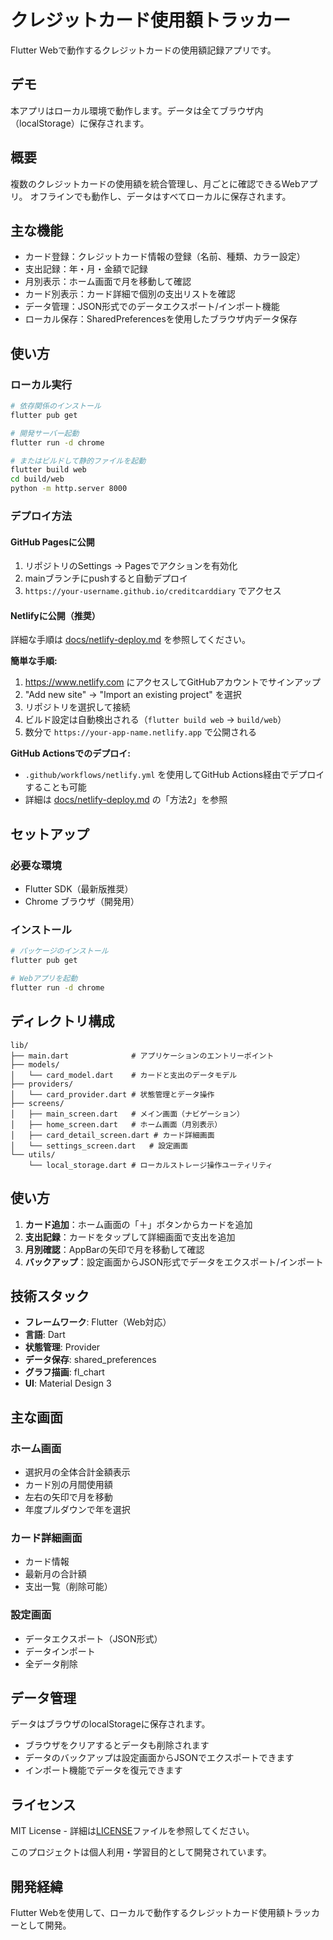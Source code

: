 # クレジットカード使用額トラッカー

Flutter Webで動作するクレジットカードの使用額記録アプリです。

## デモ

本アプリはローカル環境で動作します。データは全てブラウザ内（localStorage）に保存されます。

## 概要

複数のクレジットカードの使用額を統合管理し、月ごとに確認できるWebアプリ。
オフラインでも動作し、データはすべてローカルに保存されます。

## 主な機能

- カード登録：クレジットカード情報の登録（名前、種類、カラー設定）
- 支出記録：年・月・金額で記録
- 月別表示：ホーム画面で月を移動して確認
- カード別表示：カード詳細で個別の支出リストを確認
- データ管理：JSON形式でのデータエクスポート/インポート機能
- ローカル保存：SharedPreferencesを使用したブラウザ内データ保存

## 使い方

### ローカル実行

```bash
# 依存関係のインストール
flutter pub get

# 開発サーバー起動
flutter run -d chrome

# またはビルドして静的ファイルを起動
flutter build web
cd build/web
python -m http.server 8000
```

### デプロイ方法

#### GitHub Pagesに公開

1. リポジトリのSettings → Pagesでアクションを有効化
2. mainブランチにpushすると自動デプロイ
3. `https://your-username.github.io/creditcarddiary` でアクセス

#### Netlifyに公開（推奨）

詳細な手順は [docs/netlify-deploy.md](docs/netlify-deploy.md) を参照してください。

**簡単な手順:**
1. https://www.netlify.com にアクセスしてGitHubアカウントでサインアップ
2. "Add new site" → "Import an existing project" を選択
3. リポジトリを選択して接続
4. ビルド設定は自動検出される（`flutter build web` → `build/web`）
5. 数分で `https://your-app-name.netlify.app` で公開される

**GitHub Actionsでのデプロイ:**
- `.github/workflows/netlify.yml` を使用してGitHub Actions経由でデプロイすることも可能
- 詳細は [docs/netlify-deploy.md](docs/netlify-deploy.md) の「方法2」を参照

## セットアップ

### 必要な環境

- Flutter SDK（最新版推奨）
- Chrome ブラウザ（開発用）

### インストール

```bash
# パッケージのインストール
flutter pub get

# Webアプリを起動
flutter run -d chrome
```

## ディレクトリ構成

```
lib/
├── main.dart              # アプリケーションのエントリーポイント
├── models/
│   └── card_model.dart    # カードと支出のデータモデル
├── providers/
│   └── card_provider.dart # 状態管理とデータ操作
├── screens/
│   ├── main_screen.dart   # メイン画面（ナビゲーション）
│   ├── home_screen.dart   # ホーム画面（月別表示）
│   ├── card_detail_screen.dart # カード詳細画面
│   └── settings_screen.dart   # 設定画面
└── utils/
    └── local_storage.dart # ローカルストレージ操作ユーティリティ
```

## 使い方

1. **カード追加**：ホーム画面の「＋」ボタンからカードを追加
2. **支出記録**：カードをタップして詳細画面で支出を追加
3. **月別確認**：AppBarの矢印で月を移動して確認
4. **バックアップ**：設定画面からJSON形式でデータをエクスポート/インポート

## 技術スタック

- **フレームワーク**: Flutter（Web対応）
- **言語**: Dart
- **状態管理**: Provider
- **データ保存**: shared_preferences
- **グラフ描画**: fl_chart
- **UI**: Material Design 3

## 主な画面

### ホーム画面
- 選択月の全体合計金額表示
- カード別の月間使用額
- 左右の矢印で月を移動
- 年度プルダウンで年を選択

### カード詳細画面
- カード情報
- 最新月の合計額
- 支出一覧（削除可能）

### 設定画面
- データエクスポート（JSON形式）
- データインポート
- 全データ削除

## データ管理

データはブラウザのlocalStorageに保存されます。
- ブラウザをクリアするとデータも削除されます
- データのバックアップは設定画面からJSONでエクスポートできます
- インポート機能でデータを復元できます

## ライセンス

MIT License - 詳細は[LICENSE](LICENSE)ファイルを参照してください。

このプロジェクトは個人利用・学習目的として開発されています。

## 開発経緯

Flutter Webを使用して、ローカルで動作するクレジットカード使用額トラッカーとして開発。
